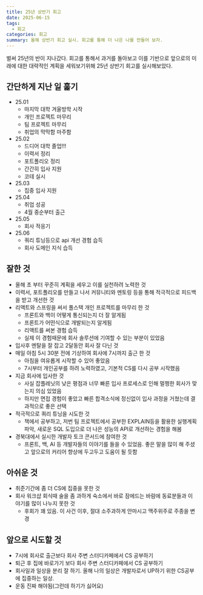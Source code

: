 ```yaml
---
title: 25년 상반기 회고
date: 2025-06-15
tags:
  - 회고
categories: 회고
summary: 올해 상반기 회고 실시. 회고를 통해 더 나은 나를 만들어 보자.
---
```

벌써 25년의 반이 지나갔다. 회고를 통해서 과거를 돌아보고 이를 기반으로 앞으로의 미래에 대한 대략적인 계획을 세워보기위해 25년 상반기 회고를 실시해보았다.
## 간단하게 지난 일 훑기

- 25.01
	- 마지막 대학 겨울방학 시작
	- 개인 프로젝트 마무리
	- 팀 프로젝트 마무리
	- 취업의 막막함 마주함
- 25.02
	- 드디어 대학 졸업!!!
	- 이력서 정리
	- 포트폴리오 정리
	- 간간히 입사 지원
	- 코테 실시
- 25.03
	- 집중 입사 지원
- 25.04
	- 취업 성공
	- 4월 중순부터 출근
- 25.05
	- 회사 적응기
- 25.06
	- 쿼리 튜닝등으로 api 개선 경험 습득
	- 회사 도메인 지식 습득
## 잘한 것
- 올해 초 부터 꾸준히 계획을 세우고 이를 실천하려 노력한 것
- 이력서, 포트폴리오를 만들고 나서 커뮤니티와 멘토링 등을 통해 적극적으로 피드백을 받고 개선한 것
- 리액트와 스프링을 써서 풀스택 개인 프로젝트를 마무리 한 것
	- 프론트와 백이 어떻게 통신되는지 더 잘 알게됨
	- 프론트가 어떤식으로 개발되는지 알게됨
	- 리액트를 써본 경험 습득
	- 실제 이 경험때문에 회사 솔루션에 기여할 수 있는 부분이 있었음
- 입사후 멘탈을 잘 잡고 2달동안 회사 잘 다닌 것
- 매일 아침 5시 30분 전에 기상하여 회사에 7시까지 출근 한 것
	- 아침을 여유롭게 시작할 수 있어 좋았음
	- 7시부터 개인공부를 하려 노력하였고, 기본적 CS를 다시 공부 시작했음
- 지금 회사에 입사한 것
	- 사실 잡플레닛의 낮은 평점과 너무 빠른 입사 프로세스로 인해 멀쩡한 회사가 맞는지 의심 있었음
	- 하지만 면접 경험이 좋았고 빠른 합격소식에 정신없이 입사 과정을 거쳤는데 결과적으로 좋은 선택
- 적극적으로 쿼리 튜닝을 시도한 것
	- 책에서 공부하고, 저번 팀 프로젝트에서 공부한 EXPLAIN등을 활용한 실행계획 파악, 새로운 SQL 도입으로 더 나은 성능의 API로 개선하는 경험을 해봄
- 경북대에서 실시한 개발자 토크 콘서드에 참여한 것
	- 프론트, 백, AI 등 개발자들의 이야기를 들을 수 있었음. 좋은 말을 많이 해 주셨고 앞으로의 커리어 향상에 두고두고 도움이 될 듯함
## 아쉬운 것
- 취준기간에 좀 더 CS에 집중을 못한 것
- 회사 워크샵 회식때 술을 좀 과하게 숙소에서 바로 잠에드는 바람에 동료분들과 이야기를 많이 나누지 못한 것
	- 후회가 꽤 있음. 이 사건 이후, 절대 소주과하게 안마시고 맥주위주로 주종을 변경
## 앞으로 시도할 것
- 7시에 회사로 출근보다 회사 주변 스터디카페에서 CS 공부하기
- 퇴근 후 집에 바로가기 보다 회사 주변 스터디카페에서 CS 공부하기
- 회사일과 일상을 분리 잘 하기. 올해 나의 일상은 개발자로서 UP하기 위한 CS공부에 집중하는 일상.
- 운동 진짜 해야됨(그런데 하기가 싫어요)